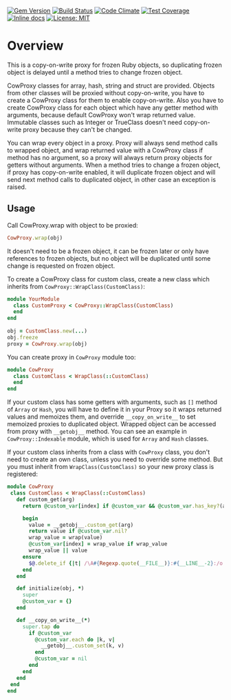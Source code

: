 [![Gem
Version](https://badge.fury.io/rb/cow_proxy.svg)](http://badge.fury.io/rb/cow_proxy)
[![Build Status](https://secure.travis-ci.org/Programatica/cow_proxy.svg?branch=master)](http://travis-ci.org/Programatica/cow_proxy)
[![Code Climate](https://codeclimate.com/github/Programatica/cow_proxy/badges/gpa.svg)](https://codeclimate.com/github/Programatica/cow_proxy)
[![Test Coverage](https://codeclimate.com/github/Programatica/cow_proxy/badges/coverage.svg)](https://codeclimate.com/github/Programatica/cow_proxy/coverage)
[![Inline docs](https://inch-ci.org/github/Programatica/cow_proxy.svg?branch=master)](https://inch-ci.org/github/Programatica/cow_proxy)
[![License: MIT](https://img.shields.io/badge/License-MIT-blue.svg)](https://opensource.org/licenses/MIT)

Overview
========

This is a copy-on-write proxy for frozen Ruby objects, so duplicating frozen object is delayed until a method tries to change frozen object.

CowProxy classes for array, hash, string and struct are provided. Objects from other classes will be proxied without copy-on-write, you have to create a CowProxy class for them to enable copy-on-write. Also you have to create CowProxy class for each object which have any getter method with arguments, because default CowProxy won't wrap returned value. Immutable classes such as Integer or TrueClass doesn't need copy-on-write proxy because they can't be changed.

You can wrap every object in a proxy. Proxy will always send method calls to wrapped object, and wrap returned value with a CowProxy class if method has no argument, so a proxy will always return proxy objects for getters without arguments. When a method tries to change a frozen object, if proxy has copy-on-write enabled, it will duplicate frozen object and will send next method calls to duplicated object, in other case an exception is raised.

Usage
-----

Call CowProxy.wrap with object to be proxied:

```ruby
CowProxy.wrap(obj)
```

It doesn't need to be a frozen object, it can be frozen later or only have references to frozen objects, but no object will be duplicated until some change is requested on frozen object.

To create a CowProxy class for custom class, create a new class which inherits from `CowProxy::WrapClass(CustomClass)`:

```ruby
module YourModule
  class CustomProxy < CowProxy::WrapClass(CustomClass)
  end
end
  
obj = CustomClass.new(...)
obj.freeze
proxy = CowProxy.wrap(obj)
```

You can create proxy in `CowProxy` module too:

```ruby
module CowProxy
  class CustomClass < WrapClass(::CustomClass)
  end
end
```

If your custom class has some getters with arguments, such as `[]` method of `Array` or `Hash`, you will have to define it in your Proxy so it wraps returned values and memoizes them, and override `__copy_on_write__` to set memoized proxies to duplicated object. Wrapped object can be accessed from proxy with `__getobj__` method. You can see an example in `CowProxy::Indexable` module, which is used for `Array` and `Hash` classes.
 
If your custom class inherits from a class with `CowProxy` class, you don't need to create an own class, unless you need to override some method. But you must inherit from `WrapClass(CustomClass)` so your new proxy class is registered:
 
 ```ruby
module CowProxy
  class CustomClass < WrapClass(::CustomClass)
    def custom_get(arg)
      return @custom_var[index] if @custom_var && @custom_var.has_key?(arg)

      begin
        value = __getobj__.custom_get(arg)
        return value if @custom_var.nil?
        wrap_value = wrap(value)
        @custom_var[index] = wrap_value if wrap_value
        wrap_value || value
      ensure
        $@.delete_if {|t| /\A#{Regexp.quote(__FILE__)}:#{__LINE__-2}:/o =~ t} if $@
      end
    end

    def initialize(obj, *)
      super
      @custom_var = {}
    end

    def __copy_on_write__(*)
      super.tap do
        if @custom_var
          @custom_var.each do |k, v|
            __getobj__.custom_set(k, v)
          end
          @custom_var = nil
        end
      end
    end
  end
end
```
